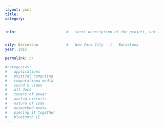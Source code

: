 ```yaml
---
layout: post
title:
category: 


info: 						#	short description of the project, not too short though


city: Barcelona				#	New York City	/	Barcelona
year: 2015

permalink: // 

#categories:
#	applications
#	physical computing 
#	computationa media 
#	sound & video 
#	alt docs
#	towers of power 
#	analog circuits 
#	nature of code 
#	networked media
#	piecing it together
#	bluetooth LE
---
```

